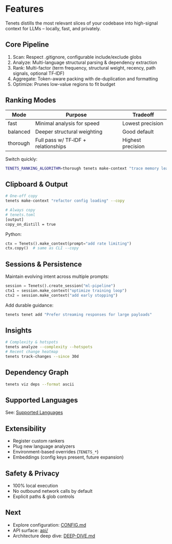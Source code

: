 # Features

Tenets distills the most relevant slices of your codebase into high-signal context for LLMs – locally, fast, and privately.

## Core Pipeline

1. Scan: Respect .gitignore, configurable include/exclude globs
2. Analyze: Multi-language structural parsing & dependency extraction
3. Rank: Multi-factor (term frequency, structural weight, recency, path signals, optional TF‑IDF)
4. Aggregate: Token-aware packing with de-duplication and formatting
5. Optimize: Prunes low-value regions to fit budget

## Ranking Modes

| Mode | Purpose | Tradeoff |
|------|---------|----------|
| fast | Minimal analysis for speed | Lowest precision |
| balanced | Deeper structural weighting | Good default |
| thorough | Full pass w/ TF‑IDF + relationships | Highest precision |

Switch quickly:

```bash
TENETS_RANKING_ALGORITHM=thorough tenets make-context "trace memory leak"
```

## Clipboard & Output

```bash
# One-off copy
tenets make-context "refactor config loading" --copy

# Always copy
# tenets.toml
[output]
copy_on_distill = true
```

Python:

```python
ctx = Tenets().make_context(prompt="add rate limiting")
ctx.copy()  # same as CLI --copy
```

## Sessions & Persistence

Maintain evolving intent across multiple prompts:

```python
session = Tenets().create_session("ml-pipeline")
ctx1 = session.make_context("optimize training loop")
ctx2 = session.make_context("add early stopping")
```

Add durable guidance:

```bash
tenets tenet add "Prefer streaming responses for large payloads"
```

## Insights

```bash
# Complexity & hotspots
tenets analyze --complexity --hotspots
# Recent change heatmap
tenets track-changes --since 30d
```

## Dependency Graph

```bash
tenets viz deps --format ascii
```

## Supported Languages

See: [Supported Languages](supported-languages.md)

## Extensibility

* Register custom rankers
* Plug new language analyzers
* Environment-based overrides (`TENETS_*`)
* Embeddings (config keys present, future expansion)

## Safety & Privacy

* 100% local execution
* No outbound network calls by default
* Explicit paths & glob controls

## Next

* Explore configuration: [CONFIG.md](CONFIG.md)
* API surface: [api/](api/index.md)
* Architecture deep dive: [DEEP-DIVE.md](DEEP-DIVE.md)
